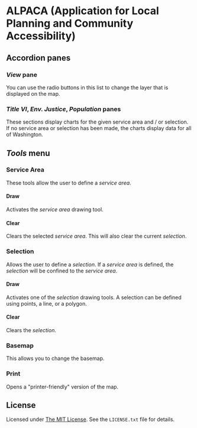 ﻿ALPACA (Application for Local Planning and Community Accessibility)
===================================================================

## Accordion panes ##

### *View* pane ###

You can use the radio buttons in this list to change the layer that is displayed on the map.

### *Title VI*, *Env. Justice*, *Population* panes ###

These sections display charts for the given service area and / or selection. If no service area or selection has been made, the charts display data for all of Washington.

## *Tools* menu ##

### Service Area ###

These tools allow the user to define a *service area*.

#### Draw ####

Activates the *service area* drawing tool.

#### Clear ####

Clears the selected *service area*.  This will also clear the current *selection*.

### Selection ###

Allows the user to define a *selection*.  If a *service area* is defined, the *selection* will be confined to the *service area*.

#### Draw ####

Activates one of the *selection* drawing tools. A selection can be defined using points, a line, or a polygon.

#### Clear ####

Clears the *selection*.

### Basemap ###

This allows you to change the basemap.

### Print ###

Opens a "printer-friendly" version of the map.

## License ##
Licensed under [The MIT License]. See the `LICENSE.txt` file for details.

[The MIT License]:http://choosealicense.com/licenses/mit/